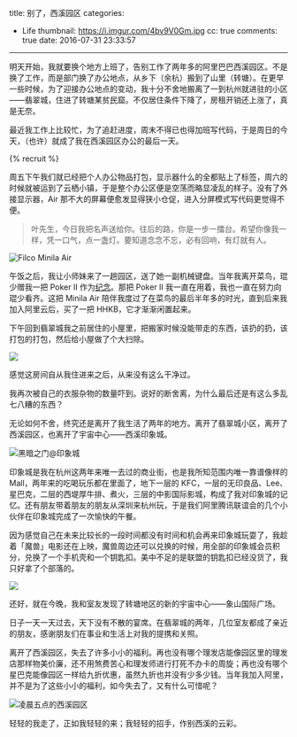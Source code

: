 title: 别了，西溪园区
categories:
  - Life
thumbnail: https://i.imgur.com/4bv9V0Gm.jpg
cc: true
comments: true
date: 2016-07-31 23:33:57
---

明天开始，我就要换个地方上班了，告别工作了两年多的阿里巴巴西溪园区。不是换了工作，而是部门换了办公地点，从乡下（余杭）搬到了山里（转塘）。在更早一些时候，为了迎接办公地点的变动，我十分不舍地搬离了一到杭州就进驻的小区——翡翠城，住进了转塘某贫民窟。不仅居住条件下降了，房租开销还上涨了，真是无奈。

最近我工作上比较忙，为了追赶进度，周末不得已也得加班写代码，于是周日的今天，（也许）就成了我在西溪园区办公的最后一天。

<!-- more --><!-- indicate-the-source -->

{% recruit %}

周五下午我们就已经把个人办公物品打包，显示器什么的全都贴上了标签，周六的时候就被运到了云栖小镇，于是整个办公区便是空荡而略显凌乱的样子。没有了外接显示器，Air 那不大的屏幕便愈发显得狭小仓促，进入分屏模式写代码更觉得不便。

> 叶先生，今日我把名声送给你。往后的路，你是一步一擂台。希望你像我一样，凭一口气，点一盏灯。要知道念念不忘，必有回响，有灯就有人。

![Filco Minila Air](https://i.imgur.com/4bv9V0Gl.jpg)

午饭之后，我让小师妹来了一趟园区，送了她一副机械键盘。当年我离开菜鸟，琨少赠我一把 Poker II 作为[纪念][1]。那把 Poker II 我一直在用着，我也一直在努力向琨少看齐。这把 Minila Air 陪伴我度过了在菜鸟的最后半年多的时光，直到后来我加入阿里云后，买了一把 HHKB，它才渐渐闲置起来。

下午回到翡翠城我之前居住的小屋里，把搬家时候没能带走的东西，该扔的扔，该打包的打包，然后给小屋做了个大扫除。

![](https://i.imgur.com/xLbZ3iMl.jpg)

感觉这房间自从我住进来之后，从来没有这么干净过。

我再次被自己的衣服杂物的数量吓到。说好的断舍离，为什么最后还是有这么多乱七八糟的东西？

无论如何不舍，终究还是离开了我生活了两年的地方。离开了翡翠城小区，离开了西溪园区，也离开了宇宙中心——西溪印象城。

![黑暗之门@印象城](http://i.imgur.com/jIgKRJFl.jpg)

印象城是我在杭州这两年来唯一去过的商业街，也是我所知范围内唯一靠谱像样的 Mall，两年来的吃喝玩乐都在里面了，地下一层的 KFC，一层的无印良品、Lee、星巴克，二层的西堤厚牛排、煮火，三层的中影国际影城，构成了我对印象城的记忆。还有朋友带着朋友的朋友从深圳来杭州玩，于是我们阿里腾讯联谊会的几个小伙伴在印象城完成了一次愉快的午餐。

因为感觉自己在未来比较长的一段时间都没有时间和机会再来印象城玩耍了，我趁着「魔兽」电影还在上映，魔兽周边还可以兑换的时候，用全部的印象城会员积分，兑换了一个手机壳和一个钥匙扣。美中不足的是联盟的钥匙扣已经没货了，我只好拿了个部落的。

![](http://i.imgur.com/c4WfYv6l.jpg)

还好，就在今晚，我和室友发现了转塘地区的新的宇宙中心——象山国际广场。

日子一天一天过去，天下没有不散的宴席。在翡翠城的两年，几位室友都成了亲近的朋友，感谢朋友们在事业和生活上对我的提携和关照。

离开了西溪园区，失去了许多小小的福利。再也没有哪个理发店能像园区里的理发店那样物美价廉，还不用煞费苦心和理发师进行打死不办卡的周旋；再也没有哪个星巴克能像园区一样给九折优惠，虽然九折也并没有少多少钱。当年我加入阿里，并不是为了这些小小的福利，如今失去了，又有什么可惜呢？

![凌晨五点的西溪园区](http://i.imgur.com/92xbZ7ll.jpg)

轻轻的我走了，正如我轻轻的来；我轻轻的招手，作别西溪的云彩。

[1]: /2016/01/23/poker-ii-and-kindle/
